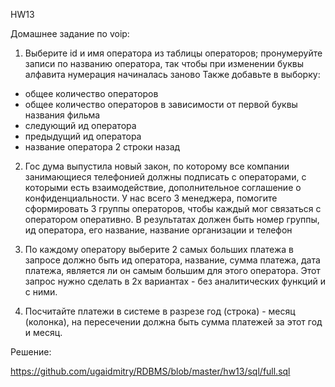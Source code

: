 HW13

Домашнее задание по voip:
1. Выберите id и имя оператора из таблицы операторов; пронумеруйте записи по названию оператора, так чтобы при изменении буквы алфавита нумерация начиналась заново
Также добавьте в выборку:
- общее количество операторов
- общее количество операторов в зависимости от первой буквы названия фильма
- следующий ид оператора
- предыдущий ид оператора
- название оператора 2 строки назад

2. Гос дума выпустила новый закон, по которому все компании занимающиеся телефонией должны подписать с операторами, с которыми есть взаимодействие, дополнительное соглашение о конфиденциальности.
У нас всего 3 менеджера, помогите сформировать 3 группы операторов, чтобы каждый мог связаться с оператором оперативно.
В результатах должен быть номер группы, ид оператора, его название, название организации и телефон

3. По каждому оператору выберите 2 самых больших платежа
в запросе должно быть ид оператора, название, сумма платежа, дата платежа, является ли он самым большим для этого оператора.
Этот запрос нужно сделать в 2х вариантах - без аналитических функций и с ними.

4. Посчитайте платежи в системе в разрезе год (строка) - месяц (колонка), на пересечении должна быть сумма платежей за этот год и месяц.


Решение:

https://github.com/ugaidmitry/RDBMS/blob/master/hw13/sql/full.sql
 
